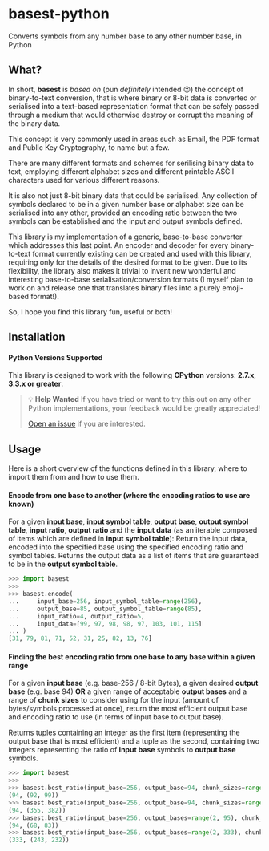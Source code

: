 # basest-python
Converts symbols from any number base to any other number base, in Python

## What?
In short, **basest** is *based on* (pun *definitely* intended :wink:) the concept of binary-to-text conversion, that is where binary or 8-bit data is converted or serialised into a text-based representation format that can be safely passed through a medium that would otherwise destroy or corrupt the meaning of the binary data.

This concept is very commonly used in areas such as Email, the PDF format and Public Key Cryptography, to name but a few.

There are many different formats and schemes for serilising binary data to text, employing different alphabet sizes and different printable ASCII characters used for various different reasons.

It is also not just 8-bit binary data that could be serialised. Any collection of symbols declared to be in a given number base or alphabet size can be serialised into any other, provided an encoding ratio between the two symbols can be established and the input and output symbols defined.

This library is my implementation of a generic, base-to-base converter which addresses this last point. An encoder and decoder for every binary-to-text format currently existing can be created and used with this library, requiring only for the details of the desired format to be given. Due to its flexibility, the library also makes it trivial to invent new wonderful and interesting base-to-base serialisation/conversion formats (I myself plan to work on and release one that translates binary files into a purely emoji-based format!).

So, I hope you find this library fun, useful or both!

## Installation

#### Python Versions Supported
This library is designed to work with the following **CPython** versions: **2.7.x**, **3.3.x or greater**.

> :bulb: **Help Wanted**
> If you have tried or want to try this out on any other Python implementations, your feedback would be greatly appreciated!
>
> [Open an issue](https://github.com/saxbophone/basest-python/issues) if you are interested.

## Usage
Here is a short overview of the functions defined in this library, where to import them from and how to use them.

#### Encode from one base to another (where the encoding ratios to use are known)
For a given **input base**, **input symbol table**, **output base**, **output symbol table**, **input ratio**, **output ratio** and the **input data** (as an iterable composed of items which are defined in **input symbol table**):
Return the input data, encoded into the specified base using the specified encoding ratio and symbol tables.
Returns the output data as a list of items that are guaranteed to be in the **output symbol table**.

```py
>>> import basest
>>>
>>> basest.encode(
...     input_base=256, input_symbol_table=range(256),
...     output_base=85, output_symbol_table=range(85),
...     input_ratio=4, output_ratio=5,
...     input_data=[99, 97, 98, 98, 97, 103, 101, 115]
... )
[31, 79, 81, 71, 52, 31, 25, 82, 13, 76]
```

#### Finding the best encoding ratio from one base to any base within a given range
For a given **input base** (e.g. base-256 / 8-bit Bytes), a given desired **output base** (e.g. base 94) **OR** a given range of acceptable **output bases** and a range of **chunk sizes** to consider using for the input (amount of bytes/symbols processed at once), return the most efficient output base and encoding ratio to use (in terms of input base to output base).

Returns tuples containing an integer as the first item (representing the output base that is most efficient) and a tuple as the second, containing two integers representing the ratio of **input base** symbols to **output base** symbols.

```py
>>> import basest
>>>
>>> basest.best_ratio(input_base=256, output_base=94, chunk_sizes=range(256))
(94, (92, 99))
>>> basest.best_ratio(input_base=256, output_base=94, chunk_sizes=range(512))
(94, (355, 382))
>>> basest.best_ratio(input_base=256, output_bases=range(2, 95), chunk_sizes=range(256))
(94, (68, 83))
>>> basest.best_ratio(input_base=256, output_bases=range(2, 333), chunk_sizes=range(256))
(333, (243, 232))
```
